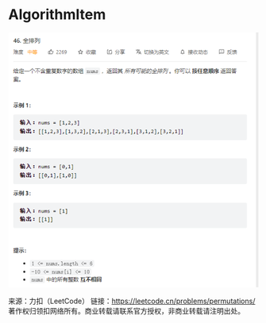 # AlgorithmItem
![img.png](img.png)

来源：力扣（LeetCode）
链接：https://leetcode.cn/problems/permutations/
著作权归领扣网络所有。商业转载请联系官方授权，非商业转载请注明出处。

